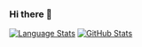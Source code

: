 ### Hi there 👋

[![Language Stats](https://github-readme-stats.vercel.app/api/top-langs/?username=ashishzero&langs_count=5&theme=tokyonight)]()
[![GitHub Stats](https://github-readme-stats.vercel.app/api/?username=ashishzero&count_private=true&theme=tokyonight&showicons=true)]()

